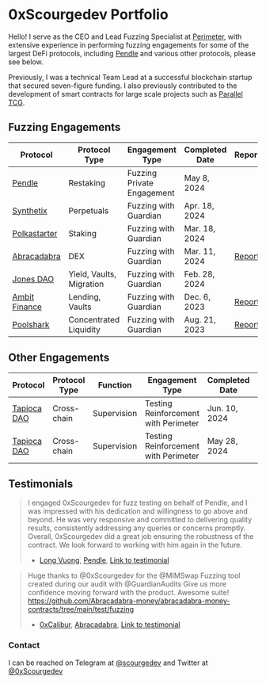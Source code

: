# 0xScourgedev Portfolio

Hello! I serve as the CEO and Lead Fuzzing Specialist at [Perimeter](https://perimetersec.io), with extensive experience in performing fuzzing engagements for some of the largest DeFi protocols, including [Pendle](https://www.pendle.finance) and various other protocols, please see below.

Previously, I was a technical Team Lead at a successful blockchain startup that secured seven-figure funding. I also previously contributed to the development of smart contracts for large scale projects such as [Parallel TCG](https://parallel.life).

## Fuzzing Engagements

| Protocol                                  | Protocol Type            | Engagement Type            | Completed Date | Report                                                                                          | Code |
| ----------------------------------------- | ------------------------ | -------------------------- | -------------- | ----------------------------------------------------------------------------------------------- | ---- |
| [Pendle](https://www.pendle.finance)      | Restaking                | Fuzzing Private Engagement | May 8, 2024    |                                                                                                 |      |
| [Synthetix](https://synthetix.io)         | Perpetuals               | Fuzzing with Guardian      | Apr. 18, 2024  |                                                                                                 |      |
| [Polkastarter](https://polkastarter.com)  | Staking                  | Fuzzing with Guardian      | Mar. 18, 2024  |                                                                                                 |      |
| [Abracadabra](https://abracadabra.money/) | DEX                      | Fuzzing with Guardian      | Mar. 11, 2024  | [Report](https://github.com/ljz3/portfolio/blob/main/guardian-audits/2024-03-21_MIMSwap.pdf)    | [Code](https://github.com/ljz3/abracadabra-money-contracts-fuzz-public/tree/main/src/fuzzing) |
| [Jones DAO](https://www.jonesdao.io)      | Yield, Vaults, Migration | Fuzzing with Guardian      | Feb. 28, 2024  |                                                                                                 |      |
| [Ambit Finance](https://ambit.finance/)   | Lending, Vaults          | Fuzzing with Guardian      | Dec. 6, 2023   | [Report](https://github.com/ljz3/portfolio/blob/main/guardian-audits/2023-12-06_Ambit.pdf)      |      |
| [Poolshark](https://www.poolshark.fi/)    | Concentrated Liquidity   | Fuzzing with Guardian      | Aug. 21, 2023  | [Report](https://github.com/ljz3/portfolio/blob/main/guardian-audits/Poolshark_Limit_Audit.pdf) |      |

## Other Engagements

| Protocol                                  | Protocol Type            | Function    | Engagement Type                      | Completed Date | Report | Code |
| ----------------------------------------- | ------------------------ | ----------- | ------------------------------------ | -------------- | ------ | ---- |
| [Tapioca DAO](https://www.tapioca.xyz)    | Cross-chain              | Supervision | Testing Reinforcement with Perimeter | Jun. 10, 2024  |        |      |
| [Tapioca DAO](https://www.tapioca.xyz)    | Cross-chain              | Supervision | Testing Reinforcement with Perimeter | May 28, 2024   |        |      |

## Testimonials

> I engaged 0xScourgedev for fuzz testing on behalf of Pendle, and I was impressed with his dedication and willingness to go above and beyond. He was very responsive and committed to delivering quality results, consistently addressing any queries or concerns promptly. Overall, 0xScourgedev did a great job ensuring the robustness of the contract. We look forward to working with him again in the future.
> - [Long Vuong](https://x.com/unclegrandpa925), [Pendle](https://www.pendle.finance), [Link to testimonial](https://x.com/0xScourgedev/status/1801298332947517713)


> Huge thanks to @0xScourgedev for the @MIMSwap Fuzzing tool created during our audit with @GuardianAudits
> Give us more confidence moving forward with the product. Awesome suite!
> https://github.com/Abracadabra-money/abracadabra-money-contracts/tree/main/test/fuzzing
> - [0xCalibur](https://x.com/0xCaliburSpell), [Abracadabra](https://abracadabra.money), [Link to testimonial](https://x.com/0xCaliburSpell/status/1778784355470496000)

### Contact

I can be reached on Telegram at [@scourgedev](https://t.me/scourgedev) and Twitter at [@0xScourgedev](https://twitter.com/0xscourgedev)